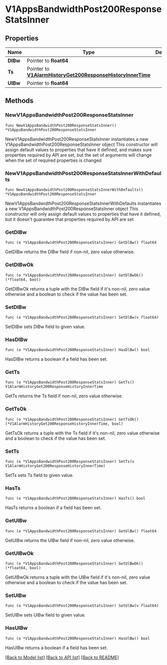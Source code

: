 # V1AppsBandwidthPost200ResponseStatsInner

## Properties

Name | Type | Description | Notes
------------ | ------------- | ------------- | -------------
**DlBw** | Pointer to **float64** |  | [optional] 
**Ts** | Pointer to [**V1AlarmHistoryGet200ResponseHistoryInnerTime**](V1AlarmHistoryGet200ResponseHistoryInnerTime.md) |  | [optional] 
**UlBw** | Pointer to **float64** |  | [optional] 

## Methods

### NewV1AppsBandwidthPost200ResponseStatsInner

`func NewV1AppsBandwidthPost200ResponseStatsInner() *V1AppsBandwidthPost200ResponseStatsInner`

NewV1AppsBandwidthPost200ResponseStatsInner instantiates a new V1AppsBandwidthPost200ResponseStatsInner object
This constructor will assign default values to properties that have it defined,
and makes sure properties required by API are set, but the set of arguments
will change when the set of required properties is changed

### NewV1AppsBandwidthPost200ResponseStatsInnerWithDefaults

`func NewV1AppsBandwidthPost200ResponseStatsInnerWithDefaults() *V1AppsBandwidthPost200ResponseStatsInner`

NewV1AppsBandwidthPost200ResponseStatsInnerWithDefaults instantiates a new V1AppsBandwidthPost200ResponseStatsInner object
This constructor will only assign default values to properties that have it defined,
but it doesn't guarantee that properties required by API are set

### GetDlBw

`func (o *V1AppsBandwidthPost200ResponseStatsInner) GetDlBw() float64`

GetDlBw returns the DlBw field if non-nil, zero value otherwise.

### GetDlBwOk

`func (o *V1AppsBandwidthPost200ResponseStatsInner) GetDlBwOk() (*float64, bool)`

GetDlBwOk returns a tuple with the DlBw field if it's non-nil, zero value otherwise
and a boolean to check if the value has been set.

### SetDlBw

`func (o *V1AppsBandwidthPost200ResponseStatsInner) SetDlBw(v float64)`

SetDlBw sets DlBw field to given value.

### HasDlBw

`func (o *V1AppsBandwidthPost200ResponseStatsInner) HasDlBw() bool`

HasDlBw returns a boolean if a field has been set.

### GetTs

`func (o *V1AppsBandwidthPost200ResponseStatsInner) GetTs() V1AlarmHistoryGet200ResponseHistoryInnerTime`

GetTs returns the Ts field if non-nil, zero value otherwise.

### GetTsOk

`func (o *V1AppsBandwidthPost200ResponseStatsInner) GetTsOk() (*V1AlarmHistoryGet200ResponseHistoryInnerTime, bool)`

GetTsOk returns a tuple with the Ts field if it's non-nil, zero value otherwise
and a boolean to check if the value has been set.

### SetTs

`func (o *V1AppsBandwidthPost200ResponseStatsInner) SetTs(v V1AlarmHistoryGet200ResponseHistoryInnerTime)`

SetTs sets Ts field to given value.

### HasTs

`func (o *V1AppsBandwidthPost200ResponseStatsInner) HasTs() bool`

HasTs returns a boolean if a field has been set.

### GetUlBw

`func (o *V1AppsBandwidthPost200ResponseStatsInner) GetUlBw() float64`

GetUlBw returns the UlBw field if non-nil, zero value otherwise.

### GetUlBwOk

`func (o *V1AppsBandwidthPost200ResponseStatsInner) GetUlBwOk() (*float64, bool)`

GetUlBwOk returns a tuple with the UlBw field if it's non-nil, zero value otherwise
and a boolean to check if the value has been set.

### SetUlBw

`func (o *V1AppsBandwidthPost200ResponseStatsInner) SetUlBw(v float64)`

SetUlBw sets UlBw field to given value.

### HasUlBw

`func (o *V1AppsBandwidthPost200ResponseStatsInner) HasUlBw() bool`

HasUlBw returns a boolean if a field has been set.


[[Back to Model list]](../README.md#documentation-for-models) [[Back to API list]](../README.md#documentation-for-api-endpoints) [[Back to README]](../README.md)


